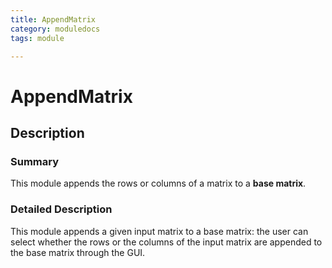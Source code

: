 ```yaml
---
title: AppendMatrix
category: moduledocs
tags: module

---
```


# AppendMatrix

## Description

### Summary

This module appends the rows or columns of a matrix to a **base matrix**.

### Detailed Description

This module appends a given input matrix to a base matrix: the user can select whether the rows or the columns of the input matrix are appended to the base matrix through the GUI.

